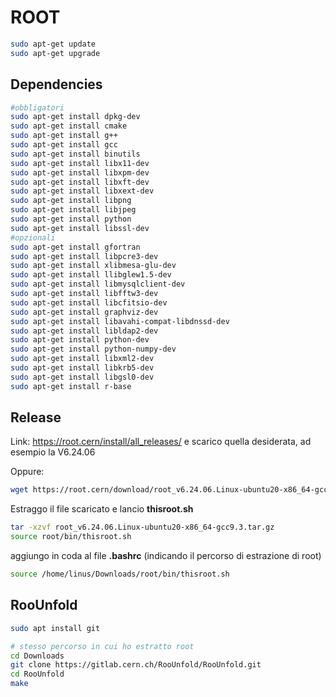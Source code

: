 # ROOT

```bash
sudo apt-get update
sudo apt-get upgrade
```

## Dependencies

```bash
#obbligatori
sudo apt-get install dpkg-dev
sudo apt-get install cmake
sudo apt-get install g++
sudo apt-get install gcc
sudo apt-get install binutils
sudo apt-get install libx11-dev
sudo apt-get install libxpm-dev
sudo apt-get install libxft-dev
sudo apt-get install libxext-dev
sudo apt-get install libpng
sudo apt-get install libjpeg
sudo apt-get install python
sudo apt-get install libssl-dev
#opzionali
sudo apt-get install gfortran
sudo apt-get install libpcre3-dev
sudo apt-get install xlibmesa-glu-dev
sudo apt-get install llibglew1.5-dev
sudo apt-get install libmysqlclient-dev
sudo apt-get install libfftw3-dev
sudo apt-get install libcfitsio-dev
sudo apt-get install graphviz-dev
sudo apt-get install libavahi-compat-libdnssd-dev
sudo apt-get install libldap2-dev
sudo apt-get install python-dev
sudo apt-get install python-numpy-dev
sudo apt-get install libxml2-dev
sudo apt-get install libkrb5-dev
sudo apt-get install libgsl0-dev
sudo apt-get install r-base
```

## Release

Link: https://root.cern/install/all_releases/ e scarico quella desiderata, ad esempio la V6.24.06

Oppure:

```bash
wget https://root.cern/download/root_v6.24.06.Linux-ubuntu20-x86_64-gcc9.3.tar.gz
```

Estraggo il file scaricato e lancio **thisroot.sh**

```bash
tar -xzvf root_v6.24.06.Linux-ubuntu20-x86_64-gcc9.3.tar.gz
source root/bin/thisroot.sh
```

aggiungo in coda al file **.bashrc** (indicando il percorso di estrazione di root)

```bash
source /home/linus/Downloads/root/bin/thisroot.sh
```

## RooUnfold

```bash
sudo apt install git
```

```bash
# stesso percorso in cui ho estratto root
cd Downloads
git clone https://gitlab.cern.ch/RooUnfold/RooUnfold.git
cd RooUnfold
make
```
